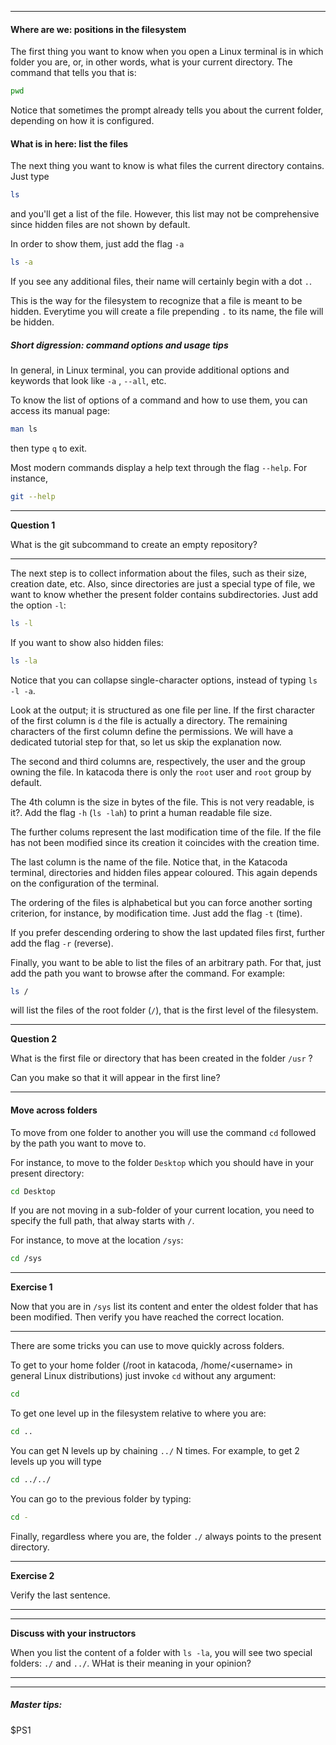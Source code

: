 ----------

#### Where are we: positions in the filesystem

The first thing you want to know when you open a Linux terminal is in which folder you are, or, in other words, what is 
your current directory. The command that tells you that is:

```bash
pwd
```

Notice that sometimes the prompt already tells you about the current folder, depending on how it is configured.


#### What is in here: list the files

The next thing you want to know is what files the current directory contains. Just type 

```bash
ls
```

and you'll get a list of the file. However, this list may not be comprehensive since hidden files are not shown by default.

In order to show them, just add the flag  `-a` 

```bash
ls -a
```

If you see any additional files, their name will certainly begin with a dot `.`. 

This is the way for the filesystem to recognize that a file is meant to be hidden. 
Everytime you will create a file prepending `.` to its name, the file will be hidden.


##### Short digression: command options and usage tips 

In general, in Linux terminal, you can provide additional options
 and keywords that look like `-a` , `--all`, etc.

To know the list of options of a command and how to use them, you can access its manual page:

```bash
man ls
```

then type `q` to exit.

Most modern commands display a help text through the flag `--help`. For instance, 

```bash
git --help
```

---------------
**Question 1**

What is the git subcommand to create an empty repository?

---------------
 
The next step is to collect information about the files, such as their size, creation date, etc.
 Also, since directories are just a special type of file, we want to know whether the present folder contains subdirectories.
 Just add the option `-l`:

```bash
ls -l
```
If you want to show also hidden files:

```bash
ls -la
```

Notice that you can collapse single-character options, instead of typing  `ls -l -a`.


Look at the output; it is structured as one file per line.
If the first character of the first column is `d` the file is actually a directory. The remaining characters of the first column define the permissions.
We will have a dedicated tutorial step for that, so let us skip the explanation now.

The second and third columns are, respectively, the user and the group owning the file.
 In katacoda there is only the `root` user and `root` group by default. 

The 4th column is the size in bytes of the file.
This is not very readable, is it?. Add the flag `-h` (`ls -lah`) to print a human readable file size.

The further colums represent the last modification time of the file.
 If the file has not been modified since its creation it coincides with the creation time.

The last column is the name of the file. Notice that, in the Katacoda terminal,
 directories and hidden files appear coloured. This again depends on the configuration of the terminal.

The ordering of the files is alphabetical but you can force another sorting criterion, for instance, by modification time.
Just add the flag `-t` (time).

If you prefer descending ordering to show the last updated files first, further add the flag `-r` (reverse).

Finally, you want to be able to list the files of an arbitrary path. For that, just add the path you want to browse after the command.
For example:

```bash
ls /
```

will list the files of the root folder (`/`), that is the first level of the filesystem.

---------------
**Question 2**

What is the first file or directory that has been created in the folder `/usr` ?

Can you make so that it will appear in the first line?

---------------


#### Move across folders

To move from one folder to another you will use the command `cd` followed by the path you want to move to.

For instance, to move to the folder `Desktop` which you should have in your present directory:

```bash
cd Desktop
```

If you are not moving in a sub-folder of your current location, you need to specify the full path,
that alway starts with `/`.

 For instance, to move at the location `/sys`:

```bash
cd /sys
```

---------------
**Exercise 1**

Now that you are in `/sys` list its content and enter the oldest folder that has been modified.
Then verify you have reached the correct location.

---------------

There are some tricks you can use to move quickly across folders.

To get to your home folder (/root in katacoda, /home/\<username\> in general Linux distributions) 
just invoke `cd` without any argument:

```bash
cd
```

To get one level up in the filesystem relative to where you are:

```bash
cd ..
```

You can get N levels up by chaining `../` N times. For example, to get 2 levels up you will type

```bash
cd ../../
```

You can go to the previous folder by typing:

```bash
cd -
```
Finally, regardless where you are, the folder `./` always points to the present directory.

---------------
**Exercise 2**

Verify the last sentence.

---------------



-------------------
**Discuss with your instructors**

When you list the content of a folder with `ls -la`, you will see two special folders:
`./` and `../`. WHat is their meaning in your opinion?

------------------


----------------------------
##### Master tips:

$PS1